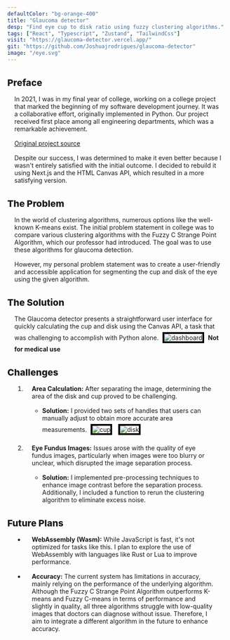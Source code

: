 ```yaml
---
defaultColor: "bg-orange-400"
title: "Glaucoma detector"
desp: "Find eye cup to disk ratio using fuzzy clustering algorithms."
tags: ["React", "Typescript", "Zustand", "TailwindCss"]
visit: "https://glaucoma-detector.vercel.app/"
git: "https://github.com/Joshuajrodrigues/glaucoma-detector"
image: "/eye.svg"
---
```


# Preface

In 2021, I was in my final year of college, working on a college project that marked the beginning of my software development journey. It was a collaborative effort, originally implemented in Python. Our project received first place among all engineering departments, which was a remarkable achievement.

[Original project source](https://github.com/Joshuajrodrigues/Glaucoma-detection-using-fuzzy-c-strange-point-algorithm)

Despite our success, I was determined to make it even better because I wasn't entirely satisfied with the initial outcome. I decided to rebuild it using Next.js and the HTML Canvas API, which resulted in a more satisfying version.

# The Problem

In the world of clustering algorithms, numerous options like the well-known K-means exist. The initial problem statement in college was to compare various clustering algorithms with the Fuzzy C Strange Point Algorithm, which our professor had introduced. The goal was to use these algorithms for glaucoma detection.

However, my personal problem statement was to create a user-friendly and accessible application for segmenting the cup and disk of the eye using the given algorithm.

# The Solution

The Glaucoma detector presents a straightforward user interface for quickly calculating the cup and disk using the Canvas API, a task that was challenging to accomplish with Python alone.
![dashboard](/gd/dash.png)
**Not for medical use**

# Challenges

1. **Area Calculation:** After separating the image, determining the area of the disk and cup proved to be challenging.

   - **Solution:** I provided two sets of handles that users can manually adjust to obtain more accurate area measurements.
  ![cup](/gd/cup.png)
  ![disk](/gd/disk.png)

2. **Eye Fundus Images:** Issues arose with the quality of eye fundus images, particularly when images were too blurry or unclear, which disrupted the image separation process.

   - **Solution:** I implemented pre-processing techniques to enhance image contrast before the separation process. Additionally, I included a function to rerun the clustering algorithm to eliminate excess noise.

# Future Plans

- **WebAssembly (Wasm):** While JavaScript is fast, it's not optimized for tasks like this. I plan to explore the use of WebAssembly with languages like Rust or Lua to improve performance.

- **Accuracy:** The current system has limitations in accuracy, mainly relying on the performance of the underlying algorithm. Although the Fuzzy C Strange Point Algorithm outperforms K-means and Fuzzy C-means in terms of performance and slightly in quality, all three algorithms struggle with low-quality images that doctors can diagnose without issue. Therefore, I aim to integrate a different algorithm in the future to enhance accuracy.

 


<style>
      h1 {
        margin-top: 2rem;
        font-weight: 800;
        font-size:1.3rem;
      }
      h2{
        font-weight: 500;
        font-size:1rem;
   
        margin:0 1rem 
      }
  ul, ol, p {
    list-style: revert;
    margin:1rem
  }
  .astro-code{
    margin:1rem
  }
  a{
    text-decoration-line:underline;
  }
    img{
   
    border: black 4px solid ;
    margin:5px;
  }
</style>

